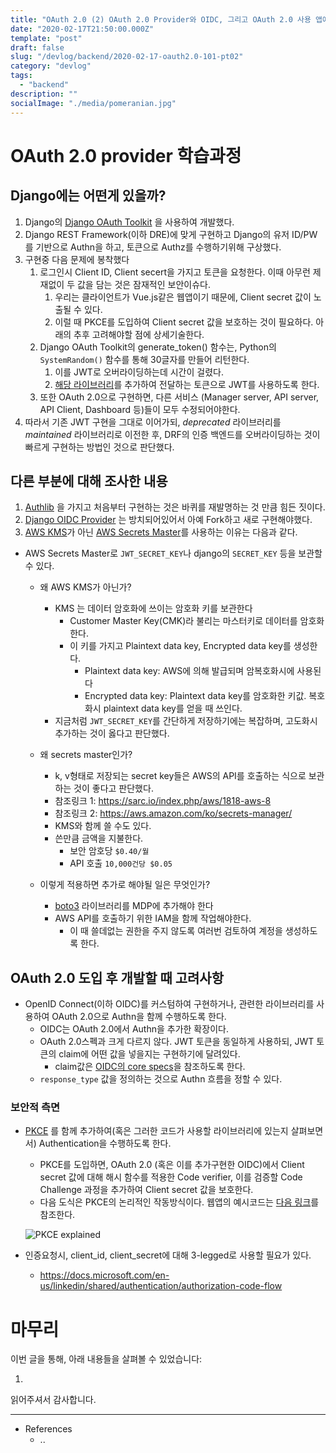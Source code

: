 ```yaml
---
title: "OAuth 2.0 (2) OAuth 2.0 Provider와 OIDC, 그리고 OAuth 2.0 사용 앱에 대해"
date: "2020-02-17T21:50:00.000Z"
template: "post"
draft: false
slug: "/devlog/backend/2020-02-17-oauth2.0-101-pt02"
category: "devlog"
tags:
  - "backend"
description: ""
socialImage: "./media/pomeranian.jpg"
---
```


# OAuth 2.0 provider 학습과정

## Django에는 어떤게 있을까?

1. Django의 [Django OAuth Toolkit](https://django-oauth-toolkit.readthedocs.io/en/latest/) 을 사용하여 개발했다.
2. Django REST Framework(이하 DRE)에 맞게 구현하고 Django의 유저 ID/PW를 기반으로 Authn을 하고, 토큰으로 Authz를 수행하기위해 구상했다.
3. 구현중 다음 문제에 봉착했다
   1. 로그인시 Client ID, Client secert을 가지고 토큰을 요청한다. 이때 아무런 제재없이 두 값을 담는 것은 잠재적인 보안이슈다.
      1. 우리는 클라이언트가 Vue.js같은 웹앱이기 때문에, Client secret 값이 노출될 수 있다.
      2. 이럴 때 PKCE를 도입하여 Client secret 값을 보호하는 것이 필요하다.
         아래의 추후 고려해야할 점에 상세기술한다.
   2. Django OAuth Toolkit의 generate_token() 함수는, Python의 `SystemRandom()` 함수를 통해 30글자를 만들어 리턴한다.
      1. 이를 JWT로 오버라이딩하는데 시간이 걸렸다.
      2. [해당 라이브러리](https://github.com/Humanitec/django-oauth-toolkit-jwt)를 추가하여 전달하는 토큰으로 JWT를 사용하도록 한다.
   3. 또한 OAuth 2.0으로 구현하면, 다른 서비스 (Manager server, API server, API Client, Dashboard 등)들이 모두 수정되어야한다.
4. 따라서 기존 JWT 구현을 그대로 이어가되, _deprecated_ 라이브러리를 _maintained_ 라이브러리로 이전한 후, DRF의 인증 백엔드를 오버라이딩하는 것이 빠르게 구현하는 방법인 것으로 판단했다.

## 다른 부분에 대해 조사한 내용

1. [Authlib](https://github.com/lepture/authlib) 을 가지고 처음부터 구현하는 것은 바퀴를 재발명하는 것 만큼 힘든 짓이다.
2. [Django OIDC Provider](https://github.com/juanifioren/django-oidc-provider) 는 방치되어있어서 아예 Fork하고 새로 구현해야했다.
3. [AWS KMS](https://aws.amazon.com/ko/kms/)가 아닌 [AWS Secrets Master](https://aws.amazon.com/ko/secrets-manager/)를 사용하는 이유는 다음과 같다.

- AWS Secrets Master로 `JWT_SECRET_KEY`나 django의 `SECRET_KEY` 등을 보관할 수 있다.

  - 왜 AWS KMS가 아닌가?

    - KMS 는 데이터 암호화에 쓰이는 암호화 키를 보관한다
      - Customer Master Key(CMK)라 불리는 마스터키로 데이터를 암호화한다.
      - 이 키를 가지고 Plaintext data key, Encrypted data key를 생성한다.
        - Plaintext data key: AWS에 의해 발급되며 암복호화시에 사용된다
        - Encrypted data key: Plaintext data key를 암호화한 키값. 복호화시 plaintext data key를 얻을 때 쓰인다.
    - 지금처럼 `JWT_SECRET_KEY`를 간단하게 저장하기에는 복잡하며, 고도화시 추가하는 것이 옳다고 판단했다.

  - 왜 secrets master인가?

    - k, v형태로 저장되는 secret key들은 AWS의 API를 호출하는 식으로 보관하는 것이 좋다고 판단했다.
    - 참조링크 1: https://sarc.io/index.php/aws/1818-aws-8
    - 참조링크 2: https://aws.amazon.com/ko/secrets-manager/
    - KMS와 함께 쓸 수도 있다.
    - 쓴만큼 금액을 지불한다.
      - 보안 암호당 `$0.40/월`
      - API 호출 `10,000건당 $0.05`

  - 이렇게 적용하면 추가로 해야될 일은 무엇인가?
    - [boto3](https://github.com/boto/boto3) 라이브러리를 MDP에 추가해야 한다
    - AWS API를 호출하기 위한 IAM을 함께 작업해야한다.
      - 이 때 쓸데없는 권한을 주지 않도록 여러번 검토하여 계정을 생성하도록 한다.

## OAuth 2.0 도입 후 개발할 때 고려사항

- OpenID Connect(이하 OIDC)를 커스텀하여 구현하거나, 관련한 라이브러리를 사용하여 OAuth 2.0으로 Authn을 함께 수행하도록 한다.
  - OIDC는 OAuth 2.0에서 Authn을 추가한 확장이다.
  - OAuth 2.0스펙과 크게 다르지 않다. JWT 토큰을 동일하게 사용하되, JWT 토큰의 claim에 어떤 값을 넣을지는 구현하기에 달려있다.
    - claim값은 [OIDC의 core specs](https://openid.net/specs/openid-connect-core-1_0.html#Claims)을 참조하도록 한다.
  - `response_type` 값을 정의하는 것으로 Authn 흐름을 정할 수 있다.

### 보안적 측면

- [PKCE](https://oauth.net/2/pkce/) 를 함께 추가하여(혹은 그러한 코드가 사용할 라이브러리에 있는지 살펴보면서) Authentication을 수행하도록 한다.

  - PKCE를 도입하면, OAuth 2.0 (혹은 이를 추가구현한 OIDC)에서 Client secret 값에 대해 해시 함수를 적용한 Code verifier, 이를 검증할 Code Challenge 과정을 추가하여 Client secret 값을 보호한다.
  - 다음 도식은 PKCE의 논리적인 작동방식이다. 웹앱의 예시코드는 [다음 링크](https://github.com/oktadeveloper/okta-auth-js-pkce-example)를 참조한다.

  ![PKCE explained](../img/MDP-OAuth2.0/04-pkce.png)

- 인증요청시, client_id, client_secret에 대해 3-legged로 사용할 필요가 있다.
  - https://docs.microsoft.com/en-us/linkedin/shared/authentication/authorization-code-flow


# 마무리

이번 글을 통해, 아래 내용들을 살펴볼 수 있었습니다:

1. 

읽어주셔서 감사합니다.

---

- References
  - ..
